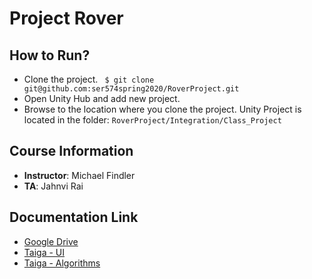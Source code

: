 # Project Rover

## How to Run?

- Clone the project.
` $ git clone git@github.com:ser574spring2020/RoverProject.git`
- Open Unity Hub and add new project.
- Browse to the location where you clone the project. Unity Project is located in the folder:
  `RoverProject/Integration/Class_Project`

## Course Information
- **Instructor**: Michael Findler
- **TA**: Jahnvi Rai

## Documentation Link
- [Google Drive](https://drive.google.com/drive/u/1/folders/179mMU8yw6jKtETn6Q0-5lH5IkhCP958J)
- [Taiga - UI](https://tree.taiga.io/project/gmatti1-ser574roverprojectui/timeline)
- [Taiga - Algorithms](https://tree.taiga.io/project/jebush2-ser574-algorithms/timeline)
